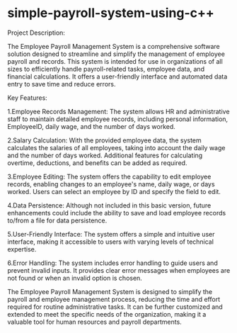 # simple-payroll-system-using-c++
Project Description:

The Employee Payroll Management System is a comprehensive software solution designed to streamline and simplify the management of employee payroll and records. This system is intended for use in organizations of all sizes to efficiently handle payroll-related tasks, employee data, and financial calculations. It offers a user-friendly interface and automated data entry to save time and reduce errors.

Key Features:

1.Employee Records Management: The system allows HR and administrative staff to maintain detailed employee records, including personal information, EmployeeID, daily wage, and the number of days worked.

2.Salary Calculation: With the provided employee data, the system calculates the salaries of all employees, taking into account the daily wage and the number of days worked. Additional features for calculating overtime, deductions, and benefits can be added as required.

3.Employee Editing: The system offers the capability to edit employee records, enabling changes to an employee's name, daily wage, or days worked. Users can select an employee by ID and specify the field to edit.

4.Data Persistence: Although not included in this basic version, future enhancements could include the ability to save and load employee records to/from a file for data persistence.

5.User-Friendly Interface: The system offers a simple and intuitive user interface, making it accessible to users with varying levels of technical expertise.

6.Error Handling: The system includes error handling to guide users and prevent invalid inputs. It provides clear error messages when employees are not found or when an invalid option is chosen.

The Employee Payroll Management System is designed to simplify the payroll and employee management process, reducing the time and effort required for routine administrative tasks. It can be further customized and extended to meet the specific needs of the organization, making it a valuable tool for human resources and payroll departments.
